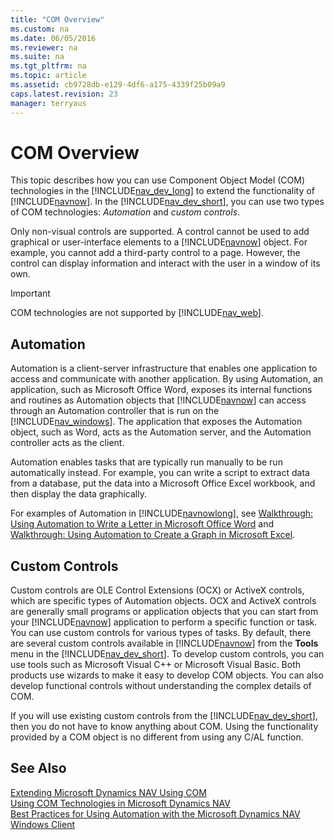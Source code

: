 ```yaml
---
title: "COM Overview"
ms.custom: na
ms.date: 06/05/2016
ms.reviewer: na
ms.suite: na
ms.tgt_pltfrm: na
ms.topic: article
ms.assetid: cb9728db-e129-4df6-a175-4339f25b09a9
caps.latest.revision: 23
manager: terryaus
---
```

# COM Overview
This topic describes how you can use Component Object Model \(COM\) technologies in the [!INCLUDE[nav_dev_long](../dynamics-nav/includes/nav_dev_long_md.md)] to extend the functionality of [!INCLUDE[navnow](../dynamics-nav/includes/navnow_md.md)]. In the [!INCLUDE[nav_dev_short](../dynamics-nav/includes/nav_dev_short_md.md)], you can use two types of COM technologies: *Automation* and *custom controls*.  
  
 Only non\-visual controls are supported. A control cannot be used to add graphical or user\-interface elements to a [!INCLUDE[navnow](../dynamics-nav/includes/navnow_md.md)] object. For example, you cannot add a third\-party control to a page. However, the control can display information and interact with the user in a window of its own.  
  
> [!IMPORTANT]  
>  COM technologies are not supported by [!INCLUDE[nav_web](../dynamics-nav/includes/nav_web_md.md)].  
  
## Automation  
 Automation is a client\-server infrastructure that enables one application to access and communicate with another application. By using Automation, an application, such as Microsoft Office Word, exposes its internal functions and routines as Automation objects that [!INCLUDE[navnow](../dynamics-nav/includes/navnow_md.md)] can access through an Automation controller that is run on the [!INCLUDE[nav_windows](../dynamics-nav/includes/nav_windows_md.md)]. The application that exposes the Automation object, such as Word, acts as the Automation server, and the Automation controller acts as the client.  
  
 Automation enables tasks that are typically run manually to be run automatically instead. For example, you can write a script to extract data from a database, put the data into a Microsoft Office Excel workbook, and then display the data graphically.  
  
 For examples of Automation in [!INCLUDE[navnowlong](../dynamics-nav/includes/navnowlong_md.md)], see [Walkthrough: Using Automation to Write a Letter in Microsoft Office Word](../Topic/Walkthrough:%20Using%20Automation%20to%20Write%20a%20Letter%20in%20Microsoft%20Office%20Word.md) and [Walkthrough: Using Automation to Create a Graph in Microsoft Excel](../Topic/Walkthrough:%20Using%20Automation%20to%20Create%20a%20Graph%20in%20Microsoft%20Excel.md).  
  
## Custom Controls  
 Custom controls are OLE Control Extensions \(OCX\) or ActiveX controls, which are specific types of Automation objects. OCX and ActiveX controls are generally small programs or application objects that you can start from your [!INCLUDE[navnow](../dynamics-nav/includes/navnow_md.md)] application to perform a specific function or task. You can use custom controls for various types of tasks. By default, there are several custom controls available in [!INCLUDE[navnow](../dynamics-nav/includes/navnow_md.md)] from the **Tools** menu in the [!INCLUDE[nav_dev_short](../dynamics-nav/includes/nav_dev_short_md.md)]. To develop custom controls, you can use tools such as Microsoft Visual C\+\+ or Microsoft Visual Basic. Both products use wizards to make it easy to develop COM objects. You can also develop functional controls without understanding the complex details of COM.  
  
 If you will use existing custom controls from the [!INCLUDE[nav_dev_short](../dynamics-nav/includes/nav_dev_short_md.md)], then you do not have to know anything about COM. Using the functionality provided by a COM object is no different from using any C\/AL function.  
  
## See Also  
 [Extending Microsoft Dynamics NAV Using COM](../dynamics-nav/Extending-Microsoft-Dynamics-NAV-Using-COM.md)   
 [Using COM Technologies in Microsoft Dynamics NAV](../dynamics-nav/Using-COM-Technologies-in-Microsoft-Dynamics-NAV.md)   
 [Best Practices for Using Automation with the Microsoft Dynamics NAV Windows Client](../dynamics-nav/Best-Practices-for-Using-Automation-with-the-Microsoft-Dynamics-NAV-Windows-Client.md)